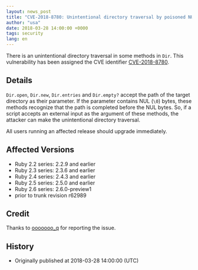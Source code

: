 ```yaml
---
layout: news_post
title: "CVE-2018-8780: Unintentional directory traversal by poisoned NUL byte in Dir"
author: "usa"
date: 2018-03-28 14:00:00 +0000
tags: security
lang: en
---
```


There is an unintentional directory traversal in some methods in `Dir`.
This vulnerability has been assigned the CVE identifier [CVE-2018-8780](http://cve.mitre.org/cgi-bin/cvename.cgi?name=CVE-2018-8780).

## Details

`Dir.open`, `Dir.new`, `Dir.entries` and `Dir.empty?` accept the path of the target directory as their parameter.
If the parameter contains NUL (`\0`) bytes, these methods recognize that the path is completed before the NUL bytes.
So, if a script accepts an external input as the argument of these methods, the attacker can make the unintentional directory traversal.

All users running an affected release should upgrade immediately.

## Affected Versions

* Ruby 2.2 series: 2.2.9 and earlier
* Ruby 2.3 series: 2.3.6 and earlier
* Ruby 2.4 series: 2.4.3 and earlier
* Ruby 2.5 series: 2.5.0 and earlier
* Ruby 2.6 series: 2.6.0-preview1
* prior to trunk revision r62989

## Credit

Thanks to [ooooooo_q](https://hackerone.com/ooooooo_q) for reporting the issue.

## History

* Originally published at 2018-03-28 14:00:00 (UTC)
